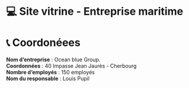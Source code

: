 # 💻 Site vitrine - Entreprise maritime

# 📞 Coordonéees 

**Nom d’entreprise** : Ocean blue Group.
<br>
**Coordonnées** : 40 Impasse Jean Jaurès - Cherbourg
<br>
**Nombre d’employés** : 150 employés
<br>
**Nom du responsable** : Louis Pupil
